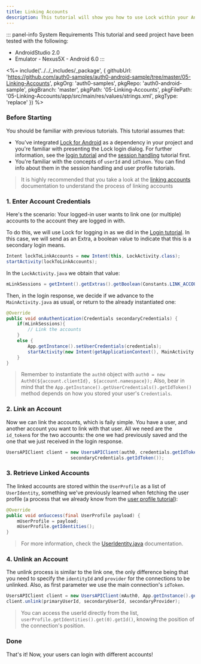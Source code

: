 ```yaml
---
title: Linking Accounts
description: This tutorial will show you how to use Lock within your Android project to link two different accounts for the same user.
---
```


::: panel-info System Requirements
This tutorial and seed project have been tested with the following:

* AndroidStudio 2.0
* Emulator - Nexus5X - Android 6.0 
:::

 <%= include('../../_includes/_package', {
  githubUrl: 'https://github.com/auth0-samples/auth0-android-sample/tree/master/05-Linking-Accounts',
  pkgOrg: 'auth0-samples',
  pkgRepo: 'auth0-android-sample',
  pkgBranch: 'master',
  pkgPath: '05-Linking-Accounts',
  pkgFilePath: '05-Linking-Accounts/app/src/main/res/values/strings.xml',
  pkgType: 'replace'
}) %>


### Before Starting

You should be familiar with previous tutorials. This tutorial assumes that:

* You've integrated [Lock for Android](https://github.com/auth0/Lock.Android) as a dependency in your project and you're familiar with presenting the Lock login dialog. For further information, see the [login tutorial](01-login) and the [session handling](03-session-handling) tutorial first.
* You're familiar with the concepts of `userId` and `idToken`. You can find info about them in the session handling and user profile tutorials.

> It is highly recommended that you take a look at the [linking accounts](/link-accounts) documentation to understand the process of linking accounts

### 1. Enter Account Credentials

Here's the scenario: Your logged-in user wants to link one (or multiple) accounts to the account they are logged in with. 

To do this, we will use Lock for logging in as we did in the [Login tutorial](01-login). In this case, we will send as an Extra, a boolean value to indicate that this is a secondary login means.

```java
Intent lockToLinkAccounts = new Intent(this, LockActivity.class);        lockToLinkAccounts.putExtra(Constants.LINK_ACCOUNTS, true);
startActivity(lockToLinkAccounts);
```

In the `LockActivity.java` we obtain that value:

```java
mLinkSessions = getIntent().getExtras().getBoolean(Constants.LINK_ACCOUNTS, false);
```

Then, in the login response, we decide if we advance to the `MainActivity.java` as usual, or return to the already instantiated one:

```java
@Override
public void onAuthentication(Credentials secondaryCredentials) {
	if(mLinkSessions){
		// Link the accounts
	}
	else {
		App.getInstance().setUserCredentials(credentials);
		startActivity(new Intent(getApplicationContext(), MainActivity.class));
	}
}
```

> Remember to instantiate the `auth0` object with `auth0 = new Auth0(${account.clientId}, ${account.namespace});`
> Also, bear in mind that the `App.getInstance().getUserCredentials().getIdToken()` method depends on how you stored your user's `Credentials`.

### 2. Link an Account

Now we can link the accounts, which is faily simple. You have a user, and another account you want to link with that user. All we need are the `id_token`s for the two accounts: the one we had previously saved and the one that we just received in the login response. 

```java
UsersAPIClient client = new UsersAPIClient(auth0, credentials.getIdToken());                client.link(App.getInstance().getUserCredentials().getIdToken(),
                        secondaryCredentials.getIdToken());
```        
### 3. Retrieve Linked Accounts

The linked accounts are stored within the `UserProfile` as a list of `UserIdentity`, something we've previously learned when fetching the user profile (a process that we already know from the [user profile tutorial](04-user-profile)):

```java
@Override
public void onSuccess(final UserProfile payload) {
	mUserProfile = payload;
	mUserProfile.getIdentities();
}
```

> For more information, check the [UserIdentity.java](https://github.com/auth0/Auth0.Android/blob/cf98a17ddc26b85bd40daa8c69913c0df50d33d1/auth0/src/main/java/com/auth0/android/result/UserIdentity.java) documentation.

### 4. Unlink an Account

The unlink process is similar to the link one, the only difference being that you need to specify the `identityId` and `provider` for the connections to be unlinked. Also, as first parameter we use the main connection's `idToken`. 

```java
UsersAPIClient client = new UsersAPIClient(mAuth0, App.getInstance().getUserCredentials().getIdToken());
client.unlink(primaryUserId, secondaryUserId, secondaryProvider);
```
> You can access the userId directly from the list, `userProfile.getIdentities().get(0).getId()`, knowing the position of the connection's position. 

### Done

That's it! Now, your users can login with different accounts! 
